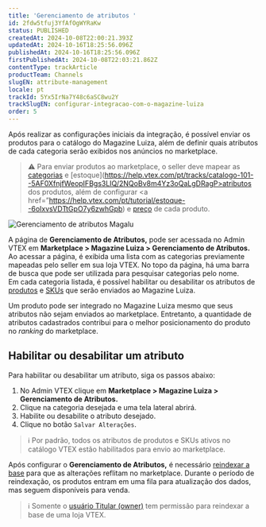 ```yaml
---
title: 'Gerenciamento de atributos '
id: 2fdw5tfuj3YfAfOgWYRaKw
status: PUBLISHED
createdAt: 2024-10-08T22:00:21.393Z
updatedAt: 2024-10-16T18:25:56.096Z
publishedAt: 2024-10-16T18:25:56.096Z
firstPublishedAt: 2024-10-08T22:03:21.862Z
contentType: trackArticle
productTeam: Channels
slugEN: attribute-management
locale: pt
trackId: 5Yx5IrNa7Y48c6aSC8wu2Y
trackSlugEN: configurar-integracao-com-o-magazine-luiza
order: 5
---
```


Após realizar as configurações iniciais da integração, é possível enviar os produtos para o catálogo do Magazine Luiza, além de definir quais atributos de cada categoria serão exibidos nos anúncios no marketplace.  

> ⚠️ Para enviar produtos ao marketplace, o seller deve mapear as [categorias](https://help.vtex.com/pt/tutorial/o-que-e-uma-categoria--6HV4Q3E2FauUoOQoiCCgCg) e [estoque](https://help.vtex.com/pt/tracks/catalogo-101--5AF0XfnjfWeopIFBgs3LIQ/2NQoBv8m4Yz3oQaLgDRagP>atributos dos produtos</a>, além de configurar <a href=”https://help.vtex.com/pt/tutorial/estoque--6oIxvsVDTtGpO7y6zwhGpb) e [preço](https://help.vtex.com/pt/tracks/precos-101--6f8pwCns3PJHqMvQSugNfP/) de cada produto.  

![Gerenciamento de atributos Magalu](https://raw.githubusercontent.com/vtexdocs/help-center-content/refs/heads/main/docs/pt/tracks/marketplace/configurar-integracao-com-o-magazine-luiza/gerenciamento-de-atributos_1.gif)

A página de **Gerenciamento de Atributos,** pode ser acessada no Admin VTEX em **Marketplace > Magazine Luiza > Gerenciamento de Atributos.**   
Ao acessar a página, é exibida uma lista com as categorias previamente mapeadas pelo seller em sua loja VTEX. No topo da página, há uma barra de busca que pode ser utilizada para pesquisar categorias pelo nome.  
Em cada categoria listada, é possível habilitar <i class="fas fa-toggle-on" aria-hidden="true"></i> ou desabilitar <i class="fas fa-toggle-off" aria-hidden="true"></i> os atributos de [produtos](https://help.vtex.com/pt/tutorial/o-que-e-um-produto--2zrB2gFCHyQokCKKE8kuAw) e [SKUs](https://help.vtex.com/pt/tutorial/o-que-e-um-sku--1K75s4RXAQyOuGUYKMM68u)  que serão enviados ao Magazine Luiza.  

Um produto pode ser integrado no Magazine Luiza mesmo que seus atributos não sejam enviados ao marketplace. Entretanto, a quantidade de atributos cadastrados contribui para o melhor posicionamento do produto no _ranking_ do marketplace. 

## Habilitar ou desabilitar um atributo 

Para habilitar ou desabilitar um atributo, siga os passos abaixo:  

1. No Admin VTEX clique em **Marketplace > Magazine Luiza > Gerenciamento de Atributos.**  
2. Clique na categoria desejada e uma tela lateral abrirá.  
3. Habilite <i class="fas fa-toggle-on" aria-hidden="true"></i> ou desabilite <i class="fas fa-toggle-off" aria-hidden="true"></i> o atributo desejado.  
4. Clique no botão `Salvar Alterações`.  

> ℹ️ Por padrão, todos os atributos de produtos e SKUs ativos no catálogo VTEX estão habilitados para envio ao marketplace.  

Após configurar o **Gerenciamento de Atributos,** é necessário [reindexar a base](https://help.vtex.com/pt/tutorial/entendendo-o-funcionamento-da-indexacao) para que as alterações reflitam no marketplace. Durante o período de reindexação, os produtos entram em uma fila para atualização dos dados, mas seguem disponíveis para venda.  

> ℹ️ Somente o [usuário Titular (owner)](https://help.vtex.com/pt/tracks/contas-e-permissoes--5PxyAgZrtiYlaYZBTlhJ2A/56Bd0KpwbvAji1aFs94xdA) tem permissão para reindexar a base de uma loja VTEX.

